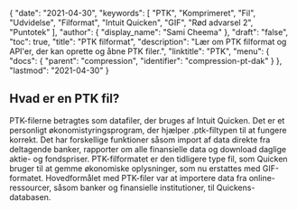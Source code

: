 {
  "date": "2021-04-30",
  "keywords": [
"PTK",
"Komprimeret",
"Fil",
"Udvidelse",
"Filformat",
"Intuit Quicken",
"GIF",
"Rød advarsel 2",
"Puntotek"
],
  "author": {
    "display_name": "Sami Cheema"
},
  "draft": "false",
  "toc": true,
  "title": "PTK filformat",
  "description": "Lær om PTK filformat og API'er, der kan oprette og åbne PTK filer.",
  "linktitle": "PTK",
  "menu": {
    "docs": {
      "parent": "compression",
      "identifier": "compression-pt-dak"
}
},
  "lastmod": "2021-04-30"
}

## Hvad er en PTK fil? ##

PTK-filerne betragtes som datafiler, der bruges af Intuit Quicken. Det er et personligt økonomistyringsprogram, der hjælper .ptk-filtypen til at fungere korrekt. Det har forskellige funktioner såsom import af data direkte fra deltagende banker, rapporter om alle finansielle data og download daglige aktie- og fondspriser. PTK-filformatet er den tidligere type fil, som Quicken bruger til at gemme økonomiske oplysninger, som nu erstattes med GIF-formatet. Hovedformålet med PTK-filer var at importere data fra online-ressourcer, såsom banker og finansielle institutioner, til Quickens-databasen.

